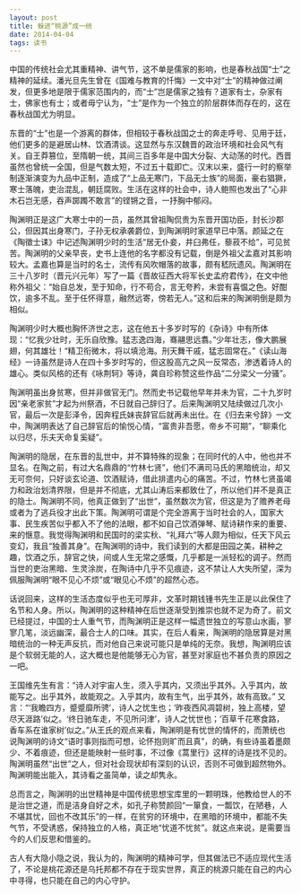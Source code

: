 ```yaml
---
layout: post
title: 躲进“桃源”成一统
date: 2014-04-04
tags: 读书
---
```

中国的传统社会尤其重精神、讲气节，这不单是儒家的影响，也是春秋战国“士”之精神的延续。潘光旦先生曾在《国难与教育的忏悔》一文中对“士”的精神做过阐发，但更多地是限于儒家范围内的，而“士”岂是儒家之独有？道家有士，杂家有士，佛家也有士；或者毋宁认为，“士”是作为一个独立的阶层群体而存在的，这在春秋战国尤为明显。

东晋的“士”也是一个游离的群体，但相较于春秋战国之士的奔走呼号、见用于廷，他们更多的是避居山林、饮酒清谈。这显然与东汉魏晋的政治环境和社会风气有关。自王莽篡位，至隋朝一统，其间三百多年是中国大分裂、大动荡的时代。西晋虽然也曾统一全国，但是气数太短，不过五十载即亡。汉末以来，盛行一时的察举制逐渐演变为九品中正制，造成了“上品无寒门，下品无士族”的局面，豪右猖獗，寒士落魄，吏治混乱，朝廷腐败。生活在这样的社会中，诗人鲍照也发出了“心非木石岂无感，吞声踯躅不敢言”的铿锵之音，一抒胸中郁闷。

陶渊明正是这广大寒士中的一员，虽然其曾祖陶侃贵为东晋开国功臣，封长沙郡公，但因其出身寒门，子孙无权承袭爵位，到陶渊明时家道早已中落。颜延之在《陶徵士诔》中记述陶渊明少时的生活“居无仆妾，井臼弗任，藜菽不给”，可见贫苦。陶渊明的父亲早丧，史书上连他的名字都没有记载，倒是外祖父孟嘉对其影响较大。孟嘉也算是当时的名士，流传有风吹帽落的故事，颇有嵇阮遗风。陶渊明在三十八岁时（晋元兴元年）写了一篇《晋故征西大将军长史孟府君传》，在文中他称外祖父：“始自总发，至于知命，行不苟合，言无夸矜，未尝有喜愠之色。好酣饮，逾多不乱。至于任怀得意，融然远寄，傍若无人。”这和后来的陶渊明倒是颇为相似。

陶渊明少时大概也胸怀济世之志，这在他五十多岁时写的《杂诗》中有所体现：“忆我少壮时，无乐自欣豫。猛志逸四海，骞翮思远翥。”少年壮志，像大鹏展翅，何其雄壮！“精卫衔微木，将以填沧海。刑天舞干戚，猛志固常在。”《读山海经》一诗虽然是诗人在四十多岁时写的，但这股高亢之风一反常态，渗透着诗人的雄心。类似风格的还有《咏荆轲》等诗，龚自珍称赞这些作品“二分梁父一分骚”。

陶渊明虽出身贫寒，但并非做官无门。然而史书记载他早年并未为官，二十九岁时因“亲老家贫”才起为州祭酒，不日就自己辞归了。后来陶渊明又陆续做过几次小官，最后一次是彭泽令，因奔程氏妹丧辞官后就再未出仕。在《归去来兮辞》一文中，陶渊明表达了自己辞官后的愉悦心情，“富贵非吾愿，帝乡不可期”，“聊乘化以归尽，乐夫天命复奚疑”。

陶渊明的隐居，在东晋的乱世中，并不算特殊的现象；在同时代的人中，他也并不显名。在陶之前，有过大名鼎鼎的“竹林七贤”，他们不满司马氏的黑暗统治，却又无可奈何，只好谈玄论道、饮酒赋诗，借此排遣内心的痛苦。不过，竹林七贤虽竭力和政治划清界限，但是并不彻底，尤其山涛后来都致仕了，所以他们并不是真正的隐士。陶渊明不同，他真正做到了“出世”，虽然数次为官，但这是为了赡养老母或者为了逃兵役才出此下策。陶渊明可谓是个完全游离于当时社会的人，国家大事、民生疾苦似乎都入不了他的法眼，都不如自己饮酒弹琴、赋诗耕作来的重要、来的惬意。我觉得陶渊明和民国时的梁实秋、“礼拜六”等人颇为相似，任天下风云变幻，我且“独善其身”。在陶渊明的诗中，我们读到的大都是田园之美，耕种之趣，饮酒之乐，辞官之快，间或人生无常之感慨，几乎都是一派轻松的调子。然而当世的吏治黑暗、生灵涂炭，在陶诗中几乎不见痕迹，这不禁让人大失所望，深为佩服陶渊明“眼不见心不烦”或“眼见心不烦”的超然心态。

话说回来，这样的生活态度似乎也无可厚非，文革时期钱锺书先生正是以此保住了名节和人身。所以，陶渊明的这种精神在后世逐渐受到推崇也就不足为奇了。前文已经提过，中国的士人重气节，而陶渊明正是这样一幅遗世独立的写意山水画，寥寥几笔，淡远幽深，最合士人的口味。其实，在后人看来，陶渊明的隐居算是对黑暗统治的一种无声反抗，而对他自己来说可能只是单纯的无奈。我想，陶渊明应该是个软弱无能的人，这大概也是他能够无心为官，甚至对家庭也不甚负责的原因之一吧。

王国维先生有言：“诗人对宇宙人生，须入乎其内，又须出乎其外。入乎其内，故能写之。出乎其外，故能观之。入乎其内，故有生气，出乎其外，故有高致。” 又言：“‘我瞻四方，蹙蹙靡所骋’，诗人之忧生也；‘昨夜西风凋碧树，独上高楼，望尽天涯路’似之。‘终日驰车走，不见所问津’，诗人之忧世也；‘百草千花寒食路，香车系在谁家树’似之。”从王氏的观点来看，陶渊明是有忧世的情怀的，而萧统也说陶渊明的诗文“语时事则指而可想，论怀抱则旷而且真”，的确，有些诗虽着墨颇少、不着痕迹，但还是能映射一些时事，不过像《蒿里行》这样的诗是找不见的。陶渊明虽然“出世”之人，但对社会现状却有深刻的认识，否则不可做到超然物外。陶渊明能出能入，其诗看之虽简单，读之却隽永。

总而言之，陶渊明的出世精神是中国传统思想宝库里的一颗明珠，他教给世人的不是治世之道，而是洁身自好之术，如孔子称赞颜回“一箪食，一瓢饮，在陋巷，人不堪其忧，回也不改其乐”的一样，在贫穷的环境中，在黑暗的环境中，都能不失气节，不受诱惑，保持独立的人格，真正地“忧道不忧贫”。就这点来说，是需要当今的人们反思和借鉴的。

古人有大隐小隐之说，我认为的，陶渊明的精神可学，但其做法已不适应现代生活了，不论是桃花源还是乌托邦都不存在于现实世界，真正的桃源只能在自己的内心中寻得，也只能在自己的内心守护。
